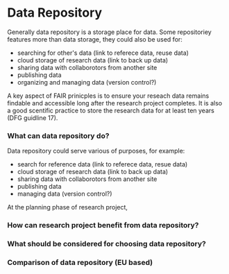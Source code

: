 # Data Repository

Generally data repository is a storage place for data. Some repositoriey features more than data storage, they could also be used for:

- searching for other's data (link to referece data, reuse data)
- cloud storage of research data (link to back up data)
- sharing data with collaborotors from another site
- publishing data
- organizing and managing data (version control?)

A key aspect of FAIR prinicples is to ensure your reseach data remains findable and accessible long after the research project completes. It is also a good scentific practice to store the research data for at least ten years (DFG guidline 17).



### What can data repository do?

Data repository could serve various of purposes, for example:
- search for reference data (link to referece data, resue data)
- cloud storage of research data (link to back up data)
- sharing data with collaborotors from another site
- publishing data
- managing data (version control?)

At the planning phase of research project, 

### How can research project benefit from data repository?



### What should be considered for choosing data repository?


### Comparison of data repository (EU based)


